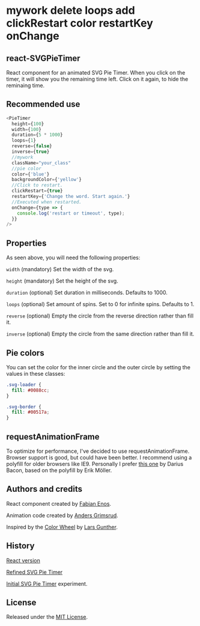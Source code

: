 # mywork delete loops add clickRestart color restartKey onChange

## react-SVGPieTimer

React component for an animated SVG Pie Timer.
When you click on the timer, it will show you the remaining time left. Click on it again, to hide the reminaing time.

## Recommended use

```javascript
<PieTimer
  height={100}
  width={100}
  duration={5 * 1000}
  loops={1}
  reverse={false}
  inverse={true}
  //mywork
  className="your_class"
  //pie color
  color={'blue'}
  backgroundColor={'yellow'}
  //Click to restart.
  clickRestart={true}
  restartKey={'Change the word. Start again.'}
  //Executed when restarted.
  onChange={type => {
    console.log('restart or timeout', type);
  }}
/>
```

## Properties

As seen above, you will need the following properties:

`width` (mandatory) Set the width of the svg.

`height` (mandatory) Set the height of the svg.

`duration` (optional) Set duration in milliseconds. Defaults to 1000.

`loops` (optional) Set amount of spins. Set to 0 for infinite spins. Defaults to 1.

`reverse` (optional) Empty the circle from the reverse direction rather than fill it.

`inverse` (optional) Empty the circle from the same direction rather than fill it.

## Pie colors

You can set the color for the inner circle and the outer circle by setting the values in these classes:

```css
.svg-loader {
  fill: #0088cc;
}

.svg-border {
  fill: #00517a;
}
```

## requestAnimationFrame

To optimize for performance, I've decided to use requestAnimationFrame. Browser support is good, but could have been better. I recommend using a polyfill for older browsers like IE9. Personally I prefer [this one](https://github.com/darius/requestAnimationFrame) by Darius Bacon, based on the polyfill by Erik Möller.

## Authors and credits

React component created by [Fabian Enos](http://fabianenos.com/).

Animation code created by [Anders Grimsrud](http://grint.no).

Inspired by the [Color Wheel](http://itpastorn.github.io/webbteknik/future-stuff/svg/color-wheel.html) by [Lars Gunther](https://github.com/itpastorn).

## History

[React version](https://github.com/fabianTMC/react-SVGPieTimer)

[Refined SVG Pie Timer](https://github.com/agrimsrud/svgPieTimer.js)

[Initial SVG Pie Timer](http://codepen.io/agrimsrud/pen/EmCoa) experiment.

## License

Released under the [MIT License](https://github.com/fabianTMC/react-SVGPieTimer/blob/master/LICENSE.txt).

